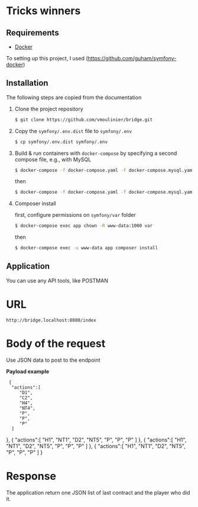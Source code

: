 # Tricks winners

##  Requirements

- [Docker](https://docs.docker.com/engine/installation/)

To setting up this project, I used (https://github.com/guham/symfony-docker)

## Installation

The following steps are copied from the documentation

1. Clone the project repository
    ```bash
    $ git clone https://github.com/vmoulinier/bridge.git
    ```
    
2. Copy the `symfony/.env.dist` file to `symfony/.env`
    ```bash
    $ cp symfony/.env.dist symfony/.env
    ```

3. Build & run containers with `docker-compose` by specifying a second compose file, e.g., with MySQL 
    ```bash
    $ docker-compose -f docker-compose.yaml -f docker-compose.mysql.yaml build
    ```
    then
    ```bash
    $ docker-compose -f docker-compose.yaml -f docker-compose.mysql.yaml up -d
    ```
   
4. Composer install

    first, configure permissions on `symfony/var` folder
    ```bash
    $ docker-compose exec app chown -R www-data:1000 var
    ```
    then
    ```bash
    $ docker-compose exec -u www-data app composer install
    ```

## Application

You can use any API tools, like POSTMAN

# **URL**

`http://bridge.localhost:8080/index`

# **Body of the request**

Use JSON data to post to the endpoint

**Payload example**

     {
      "actions":[
         "D1",
         "C2",
         "H4",
         "NT4",
         "P",
         "P",
         "P"
      ]
   },
   {
      "actions":[
         "H1",
         "NT1",
         "D2",
         "NT5",
         "P",
         "P",
         "P"
      ]
   },
   {
      "actions":[
         "H1",
         "NT1",
         "D2",
         "NT5",
         "P",
         "P",
         "P"
      ]
   },
   {
      "actions":[
         "H1",
         "NT1",
         "D2",
         "NT5",
         "P",
         "P",
         "P"
      ]
   }

# **Response**

The application return one JSON list of last contract and the player who did it.
